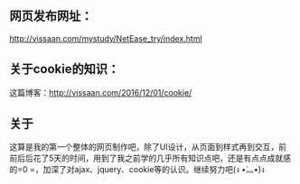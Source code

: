 ## 网页发布网址：
http://vissaan.com/mystudy/NetEase_try/index.html

## 关于cookie的知识：
这篇博客：http://vissaan.com/2016/12/01/cookie/

## 关于
这算是我的第一个整体的网页制作吧，除了UI设计，从页面到样式再到交互，前前后后花了5天的时间，用到了我之前学的几乎所有知识点吧，还是有点点成就感的=0 =，加深了对ajax、jquery、cookie等的认识。继续努力吧(ง •̀灬•́)ง 